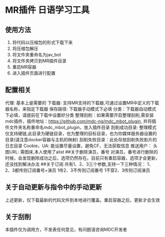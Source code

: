 # MR插件 日语学习工具
## 使用方法
1. 将代码以压缩包的形式下载下来
2. 将压缩包解压
3. 将文件夹重命名为jav_bot
4. 将文件夹拷贝到MR插件目录
5. 重启MR容器
6. 进入插件页面进行配置
## 配置相关
代理: 基本上是需要的
下载器: 支持MR支持的下载器,可通过设置MR中定义的下载器名称，来指定下载器
保存路径: 下载器手动模式下必填
分类：下载器自动模式下必填，请提前在下载中设置好分类
整理刮削：如果需要开启整理刮削,需安装mdc插件，插件地址：https://github.com/mdc-ng/mdc_mbot_plugin, 并将插件文件夹名称重命名mdc_mbot_plugin，放入插件目录
刮削成功目录: 整理模式仅支持硬链,此目录为硬链目录，也为整理的目标目录，也为你媒体服务器设置的目录(请注意docker容器与主机的映射)
刮削失败目录：此处存放刮削失败影片的日志目录
Cookie，UA: 能设置尽量设置，避免CF，无法获取信息
推送用户：
头图URL: 需图床,本人使用了alist
##关于删除演员，番号
对演员，番号进行删除的时候，会发现删除成功之后，选项仍然存在。目前只有重启容器，选项才会更新，还没找到解决办法
##关于订阅
共有1、2、3三个参数,支持一下三种情况：
1、2、3都传则订阅番号+演员
1传2、3不传则订阅番号
1不穿2、3传则订阅演员
## 关于自动更新与指令中的手动更新
上述更新，仅下载最新的代码文件到本地进行覆盖。重启容器之后，更新才会生效
## 关于刮削
本插件仅为调用方，不发表任何意见，有问题请咨询MDC开发者
